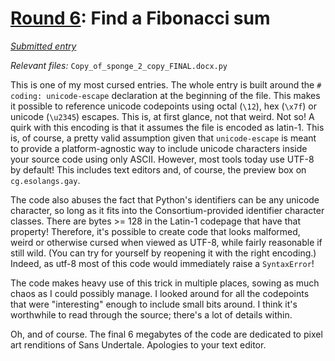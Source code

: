 # [Round 6](https://cg.esolangs.gay/6/): Find a Fibonacci sum

[*Submitted entry*](https://cg.esolangs.gay/6/#4)

*Relevant files:* `Copy_of_sponge_2_copy_FINAL.docx.py`

This is one of my most cursed entries. The whole entry is built around the `# coding: unicode-escape`
declaration at the beginning of the file. This makes it possible to reference unicode codepoints using
octal (`\12`), hex (`\x7f`) or unicode (`\u2345`) escapes. This is, at first glance, not that weird.
Not so! A quirk with this encoding is that it assumes the file is encoded as latin-1. This is, of course,
a pretty valid assumption given that `unicode-escape` is meant to provide a platform-agnostic way to include
unicode characters inside your source code using only ASCII. However, most tools today use UTF-8 by default!
This includes text editors and, of course, the preview box on `cg.esolangs.gay`.

The code also abuses the fact that Python's identifiers can be any unicode character, so long as it fits into the
Consortium-provided identifier character classes. There are bytes >= 128 in the Latin-1 codepage that have that
property! Therefore, it's possible to create code that looks malformed, weird or otherwise cursed when viewed
as UTF-8, while fairly reasonable if still wild. (You can try for yourself by reopening it with the right encoding.)
Indeed, as utf-8 most of this code would immediately raise a `SyntaxError`! 

The code makes heavy use of this trick in multiple places, sowing as much chaos as I could possibly manage. 
I looked around for all the codepoints that were "interesting" enough to include small bits around. I think it's 
worthwhile to read through the source; there's a lot of details within. 

Oh, and of course. The final 6 megabytes of the code are dedicated to pixel art renditions of Sans Undertale. Apologies
to your text editor.
